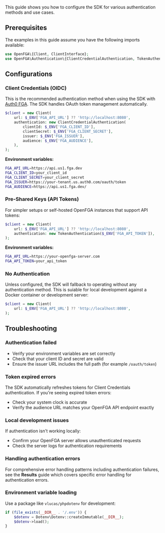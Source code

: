 This guide shows you how to configure the SDK for various authentication methods and use cases.

## Prerequisites

The examples in this guide assume you have the following imports available:

```php
use OpenFGA\{Client, ClientInterface};
use OpenFGA\Authentication\{ClientCredentialAuthentication, TokenAuthentication};
```

## Configurations

### Client Credentials (OIDC)

This is the recommended authentication method when using the SDK with [Auth0 FGA](https://auth0.com/fine-grained-authorization). The SDK handles OAuth token management automatically.

```php
$client = new Client(
    url: $_ENV['FGA_API_URL'] ?? 'http://localhost:8080',
    authentication: new ClientCredentialAuthentication(
        clientId: $_ENV['FGA_CLIENT_ID'],
        clientSecret: $_ENV['FGA_CLIENT_SECRET'],
        issuer: $_ENV['FGA_ISSUER'],
        audience: $_ENV['FGA_AUDIENCE'],
    ),
);
```

**Environment variables:**

```bash
FGA_API_URL=https://api.us1.fga.dev
FGA_CLIENT_ID=your_client_id
FGA_CLIENT_SECRET=your_client_secret
FGA_ISSUER=https://your-tenant.us.auth0.com/oauth/token
FGA_AUDIENCE=https://api.us1.fga.dev/
```

### Pre-Shared Keys (API Tokens)

For simpler setups or self-hosted OpenFGA instances that support API tokens:

```php
$client = new Client(
    url: $_ENV['FGA_API_URL'] ?? 'http://localhost:8080',
    authentication: new TokenAuthentication($_ENV['FGA_API_TOKEN']),
);
```

**Environment variables:**

```bash
FGA_API_URL=https://your-openfga-server.com
FGA_API_TOKEN=your_api_token
```

### No Authentication

Unless configured, the SDK will fallback to operating without any authentication method. This is suiable for local development against a Docker container or development server:

```php
$client = new Client(
    url: $_ENV['FGA_API_URL'] ?? 'http://localhost:8080',
);
```

## Troubleshooting

### Authentication failed

- Verify your environment variables are set correctly
- Check that your client ID and secret are valid
- Ensure the issuer URL includes the full path (for example `/oauth/token`)

### Token expired errors

The SDK automatically refreshes tokens for Client Credentials authentication. If you're seeing expired token errors:

- Check your system clock is accurate
- Verify the audience URL matches your OpenFGA API endpoint exactly

### Local development issues

If authentication isn't working locally:

- Confirm your OpenFGA server allows unauthenticated requests
- Check the server logs for authentication requirements

### Handling authentication errors

For comprehensive error handling patterns including authentication failures, see the **Results** guide which covers specific error handling for authentication errors.

### Environment variable loading

Use a package like `vlucas/phpdotenv` for development:

```php
if (file_exists(__DIR__ . '/.env')) {
    $dotenv = Dotenv\Dotenv::createImmutable(__DIR__);
    $dotenv->load();
}
```
